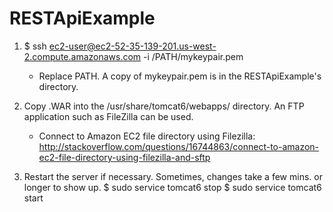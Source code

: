 # RESTApiExample


1. $ ssh ec2-user@ec2-52-35-139-201.us-west-2.compute.amazonaws.com -i /PATH/mykeypair.pem
	- Replace PATH. A copy of mykeypair.pem is in the RESTApiExample's directory.

2. Copy .WAR into the /usr/share/tomcat6/webapps/ directory. An FTP application such as FileZilla can be used. 
	- Connect to Amazon EC2 file directory using Filezilla: http://stackoverflow.com/questions/16744863/connect-to-amazon-ec2-file-directory-using-filezilla-and-sftp

3. Restart the server if necessary. Sometimes, changes take a few mins. or longer to show up.
$ sudo service tomcat6 stop
$ sudo service tomcat6 start

